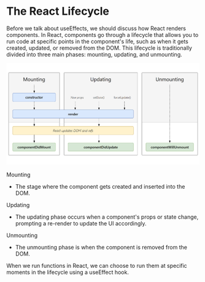 # The React Lifecycle

Before we talk about useEffects, we should discuss how React renders components. In React, components go through a lifecycle that allows you to run code at specific points in the component's life, such as when it gets created, updated, or removed from the DOM. This lifecycle is traditionally divided into three main phases: mounting, updating, and unmounting.

![Life Cycle](lifecycle.png)

Mounting 
- The stage where the component gets created and inserted into the DOM.

Updating
- The updating phase occurs when a component's props or state change, prompting a re-render to update the UI accordingly.

Unmounting
- The unmounting phase is when the component is removed from the DOM.

When we run functions in React, we can choose to run them at specific moments in the lifecycle using a useEffect hook.